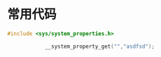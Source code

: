 # 常用代码
```c
#include <sys/system_properties.h>

            __system_property_get("","asdfsd");

```
